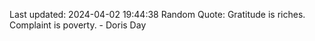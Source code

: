 Last updated: 2024-04-02 19:44:38
Random Quote: Gratitude is riches. Complaint is poverty. - Doris Day